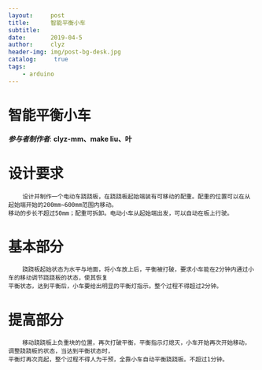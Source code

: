 ```yaml
---
layout:     post
title:      智能平衡小车
subtitle:   
date:       2019-04-5
author:     clyz
header-img: img/post-bg-desk.jpg
catalog: 	 true
tags:
    - arduino
---
```



# 智能平衡小车  

___参与者制作者___: __clyz-mm、make liu、叶__  

# 设计要求  

        设计并制作一个电动车跷跷板，在跷跷板起始端装有可移动的配重。配重的位置可以在从起始端开始的200mm~600mm范围内移动。
    移动的步长不超过50mm；配重可拆卸。电动小车从起始端出发，可以自动在板上行驶。

# 基本部分  
        
        跷跷板起始状态为水平与地面，将小车放上后，平衡被打破，要求小车能在2分钟内通过小车的移动调节跷跷板的状态，使其恢复
    平衡状态，达到平衡后，小车要给出明显的平衡灯指示。整个过程不得超过2分钟。
    
# 提高部分

        移动跷跷板上负重块的位置，再次打破平衡，平衡指示灯熄灭，小车开始再次开始移动，调整跷跷板的状态，当达到平衡状态时，
    平衡灯再次亮起，整个过程不得人为干预，全靠小车自动平衡跷跷板。不超过1分钟。
        
